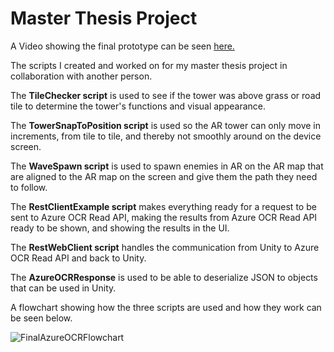 # Master Thesis Project
A Video showing the final prototype can be seen [here.](https://youtu.be/6ZQFtVdvY7k)

The scripts I created and worked on for my master thesis project in collaboration with another person.

The **TileChecker script** is used to see if the tower was above grass or road tile to determine the tower's functions and visual appearance.

The **TowerSnapToPosition script** is used so the AR tower can only move in increments, from tile to tile, and thereby not smoothly around on the device screen.

The **WaveSpawn script** is used to spawn enemies in AR on the AR map that are aligned to the AR map on the screen and give them the path they need to follow.

The **RestClientExample script** makes everything ready for a request to be sent to Azure OCR Read API, making the results from Azure OCR Read API ready to be shown, and showing the results in the UI. 

The **RestWebClient script** handles the communication from Unity to Azure OCR Read API and back to Unity. 

The **AzureOCRResponse** is used to be able to deserialize JSON to objects that can be used in Unity. 

A flowchart showing how the three scripts are used and how they work can be seen below.

![FinalAzureOCRFlowchart](https://user-images.githubusercontent.com/32058431/180796693-85436077-9176-43d5-8e0f-bf7fc1b2684a.png)
